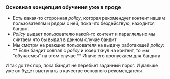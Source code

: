 ### Основная  концепция обучения уже в проде

* Есть какая-то сторонная *policy*, которая рекомендует контент нашим пользователям и рядом с ней, пока что бездействую, находится бандит.
* *Policy* выдает пользователю какой-то контент и параллельно мы считаем что бы выдал в данном случае бандит
* Мы смотрм на реакцию пользователя на выдачу работающей *policy*:
** Если бандит совпал с *policy* и юзер ткнул на контент, то мы "обучаемся" на этом случае
** Иначе его пропускаем для бандита

 И так до тех пор, пока бандит не перебьет заданный порог. И дальше уже он будет выступать в качестве основного рекомендателя.
